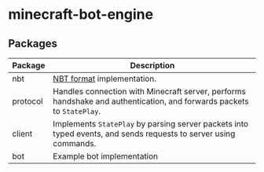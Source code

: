 # minecraft-bot-engine

## Packages

Package | Description
--- | ---
nbt | [NBT format](https://wiki.vg/NBT) implementation.
protocol | Handles connection with Minecraft server, performs handshake and authentication, and forwards packets to `StatePlay`.
client | Implements `StatePlay` by parsing server packets into typed events, and sends requests to server using commands.
bot | Example bot implementation
